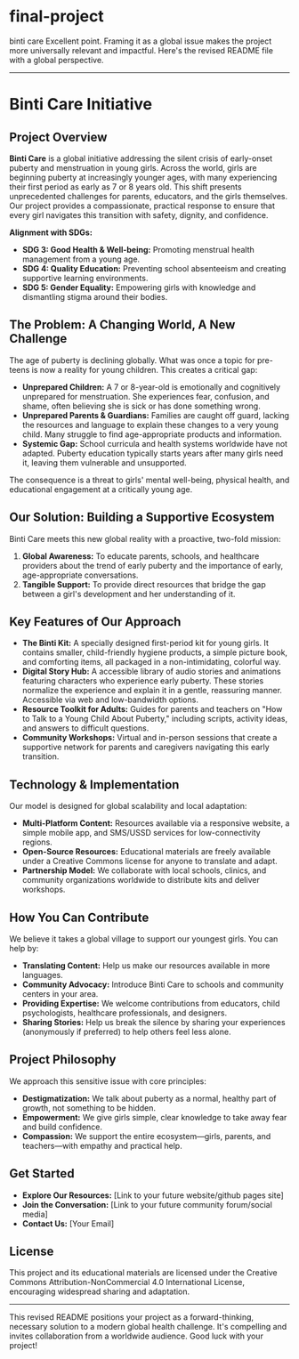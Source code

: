 # final-project
binti care
Excellent point. Framing it as a global issue makes the project more universally relevant and impactful. Here's the revised README file with a global perspective.

---

# Binti Care Initiative

## Project Overview

**Binti Care** is a global initiative addressing the silent crisis of early-onset puberty and menstruation in young girls. Across the world, girls are beginning puberty at increasingly younger ages, with many experiencing their first period as early as 7 or 8 years old. This shift presents unprecedented challenges for parents, educators, and the girls themselves. Our project provides a compassionate, practical response to ensure that every girl navigates this transition with safety, dignity, and confidence.

**Alignment with SDGs:**
*   **SDG 3: Good Health & Well-being:** Promoting menstrual health management from a young age.
*   **SDG 4: Quality Education:** Preventing school absenteeism and creating supportive learning environments.
*   **SDG 5: Gender Equality:** Empowering girls with knowledge and dismantling stigma around their bodies.

## The Problem: A Changing World, A New Challenge

The age of puberty is declining globally. What was once a topic for pre-teens is now a reality for young children. This creates a critical gap:

*   **Unprepared Children:** A 7 or 8-year-old is emotionally and cognitively unprepared for menstruation. She experiences fear, confusion, and shame, often believing she is sick or has done something wrong.
*   **Unprepared Parents & Guardians:** Families are caught off guard, lacking the resources and language to explain these changes to a very young child. Many struggle to find age-appropriate products and information.
*   **Systemic Gap:** School curricula and health systems worldwide have not adapted. Puberty education typically starts years after many girls need it, leaving them vulnerable and unsupported.

The consequence is a threat to girls' mental well-being, physical health, and educational engagement at a critically young age.

## Our Solution: Building a Supportive Ecosystem

Binti Care meets this new global reality with a proactive, two-fold mission:

1.  **Global Awareness:** To educate parents, schools, and healthcare providers about the trend of early puberty and the importance of early, age-appropriate conversations.
2.  **Tangible Support:** To provide direct resources that bridge the gap between a girl's development and her understanding of it.

## Key Features of Our Approach

*   **The Binti Kit:** A specially designed first-period kit for young girls. It contains smaller, child-friendly hygiene products, a simple picture book, and comforting items, all packaged in a non-intimidating, colorful way.
*   **Digital Story Hub:** A accessible library of audio stories and animations featuring characters who experience early puberty. These stories normalize the experience and explain it in a gentle, reassuring manner. Accessible via web and low-bandwidth options.
*   **Resource Toolkit for Adults:** Guides for parents and teachers on "How to Talk to a Young Child About Puberty," including scripts, activity ideas, and answers to difficult questions.
*   **Community Workshops:** Virtual and in-person sessions that create a supportive network for parents and caregivers navigating this early transition.

## Technology & Implementation

Our model is designed for global scalability and local adaptation:

*   **Multi-Platform Content:** Resources available via a responsive website, a simple mobile app, and SMS/USSD services for low-connectivity regions.
*   **Open-Source Resources:** Educational materials are freely available under a Creative Commons license for anyone to translate and adapt.
*   **Partnership Model:** We collaborate with local schools, clinics, and community organizations worldwide to distribute kits and deliver workshops.

## How You Can Contribute

We believe it takes a global village to support our youngest girls. You can help by:

*   **Translating Content:** Help us make our resources available in more languages.
*   **Community Advocacy:** Introduce Binti Care to schools and community centers in your area.
*   **Providing Expertise:** We welcome contributions from educators, child psychologists, healthcare professionals, and designers.
*   **Sharing Stories:** Help us break the silence by sharing your experiences (anonymously if preferred) to help others feel less alone.

## Project Philosophy

We approach this sensitive issue with core principles:
*   **Destigmatization:** We talk about puberty as a normal, healthy part of growth, not something to be hidden.
*   **Empowerment:** We give girls simple, clear knowledge to take away fear and build confidence.
*   **Compassion:** We support the entire ecosystem—girls, parents, and teachers—with empathy and practical help.

## Get Started

*   **Explore Our Resources:** [Link to your future website/github pages site]
*   **Join the Conversation:** [Link to your future community forum/social media]
*   **Contact Us:** [Your Email]

## License

This project and its educational materials are licensed under the Creative Commons Attribution-NonCommercial 4.0 International License, encouraging widespread sharing and adaptation.

---

This revised README positions your project as a forward-thinking, necessary solution to a modern global health challenge. It's compelling and invites collaboration from a worldwide audience. Good luck with your project!
